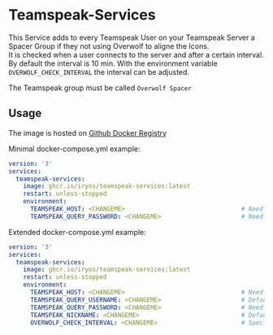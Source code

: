 # Teamspeak-Services

This Service adds to every Teamspeak User on your Teamspeak Server a Spacer Group if they not using Overwolf to aligne the Icons.\
It is checked when a user connects to the server and after a certain interval.\
By default the interval is 10 min. With the environment variable ```OVERWOLF_CHECK_INTERVAL``` the interval can be adjusted.

The Teamspeak group must be called ```Overwolf Spacer```

## Usage
The image is hosted on [Github Docker Registry](https://github.com/Iryos/teamspeak-services/pkgs/container/teamspeak-services)

Minimal docker-compose.yml example:
```yaml
version: '3'
services:
  teamspeak-services:
    image: ghcr.io/iryos/teamspeak-services:latest
    restart: unless-stopped
    environment:
      TEAMSPEAK_HOST: <CHANGEME>                                # Need to be set
      TEAMSPEAK_QUERY_PASSWORD: <CHANGEME>                      # Need to be set
```

Extended docker-compose.yml example: 
```yaml
version: '3'
services:
  teamspeak-services:
    image: ghcr.io/iryos/teamspeak-services:latest
    restart: unless-stopped
    environment:
      TEAMSPEAK_HOST: <CHANGEME>                                # Need to be set
      TEAMSPEAK_QUERY_USERNAME: <CHANGEME>                      # Defaults to serveradmin 
      TEAMSPEAK_QUERY_PASSWORD: <CHANGEME>                      # Need to be set
      TEAMSPEAK_NICKNAME: <CHANGEME>                            # Defaults to SpaceCorrector
      OVERWOLF_CHECK_INTERVAL: <CHANGEME>                       # Specified in Seconds / Defaults to 600 sec.
```
